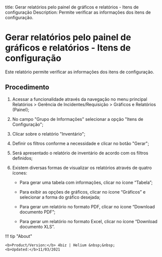 title: Gerar relatórios pelo painel de gráficos e relatórios - Itens de configuração
Description: Permite verificar as informações dos itens de configuração.
# Gerar relatórios pelo painel de gráficos e relatórios - Itens de configuração

Este relatório permite verificar as informações dos itens de configuração.

Procedimento
----------------

1.  Acessar a funcionalidade através da navegação no menu principal Relatórios
    \> Gerência de Incidentes/Requisição \> Gráficos e Relatórios (Painel);

2.  No campo "Grupo de Informações" selecionar a opção "Itens de Configuração";

3.  Clicar sobre o relatório "Inventário";

4.  Definir os filtros conforme a necessidade e clicar no botão "Gerar";

5.  Será apresentado o relatório de inventário de acordo com os filtros
    definidos;

6.  Existem diversas formas de visualizar os relatórios através de quatro
    ícones:

    -   Para gerar uma tabela com informações, clicar no ícone “Tabela”;

    -   Para exibir as opções de gráficos, clicar no ícone “Gráficos” e
        selecionar a forma do gráfico desejada;

    -   Para gerar um relatório no formato PDF, clicar no ícone “Download
        documento PDF”;

    -   Para gerar um relatório no formato Excel, clicar no ícone “Download
        documento XLS”.


!!! tip "About"

    <b>Product/Version:</b> 4biz | Helium &nbsp;&nbsp;
    <b>Updated:</b>11/03/2021
